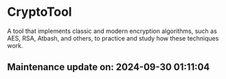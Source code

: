 # CryptoTool
A tool that implements classic and modern encryption algorithms, such as AES, RSA, Atbash, and others, to practice and study how these techniques work.
## Maintenance update on: 2024-09-30 01:11:04
